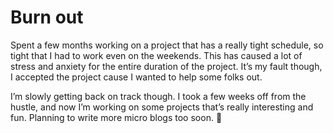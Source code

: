 # Burn out

Spent a few months working on a project that has a really tight schedule,
so tight that I had to work even on the weekends.
This has caused a lot of stress and anxiety for the entire duration of the project.
It’s my fault though, I accepted the project cause I wanted to help some folks out. 

I’m slowly getting back on track though.
I took a few weeks off from the hustle, and now I’m working on some projects that’s really interesting and fun.
Planning to write more micro blogs too soon. 🙂
